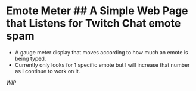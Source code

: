 # Emote Meter ## A Simple Web Page that Listens for Twitch Chat emote spam

* A gauge meter display that moves according to how much an emote is being typed. 
* Currently only looks for 1 specific emote but I will increase that number as I continue to work on it.
 
*WIP*

